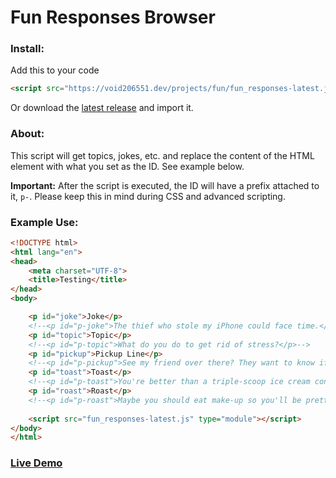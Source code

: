 # Fun Responses Browser

### Install:

Add this to your code
```html
<script src="https://void206551.dev/projects/fun/fun_responses-latest.js" type="module"></script>
```
Or download the [latest release](https://github.com/void206551/fun-responses-browser/releases) and import it.

### About:
This script will get topics, jokes, etc. and replace the content of the HTML element with what you set as the ID. See example below.

**Important:** After the script is executed, the ID will have a prefix attached to it, `p-`. Please keep this in mind during CSS and advanced scripting.

### Example Use:
```html
<!DOCTYPE html>
<html lang="en">
<head>
    <meta charset="UTF-8">
    <title>Testing</title>
</head>
<body>

    <p id="joke">Joke</p>
    <!--<p id="p-joke">The thief who stole my iPhone could face time.</p>-->
    <p id="topic">Topic</p>
    <!--<p id="p-topic">What do you do to get rid of stress?</p>-->
    <p id="pickup">Pickup Line</p>
    <!--<p id="p-pickup">See my friend over there? They want to know if you think I'm cute.</p>-->
    <p id="toast">Toast</p>
    <!--<p id="p-toast">You're better than a triple-scoop ice cream cone. With sprinkles.</p>-->
    <p id="roast">Roast</p>
    <!--<p id="p-roast">Maybe you should eat make-up so you'll be pretty on the inside too.</p>-->
    
    <script src="fun_responses-latest.js" type="module"></script>
</body>
</html>
```
### [Live Demo](https://void206551.dev/projects/fun/demo/)